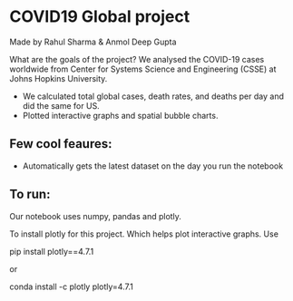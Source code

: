 # COVID19 Global project 

Made by Rahul Sharma & Anmol Deep Gupta 

What are the goals of the project?
We analysed the COVID-19 cases worldwide from Center for Systems Science and Engineering (CSSE) at Johns Hopkins University.
- We calculated total global cases, death rates, and deaths per day and did the same for US.
- Plotted interactive graphs and spatial bubble charts.


## Few cool feaures: 
- Automatically gets the latest dataset on the day you run the notebook


## To run:
Our notebook uses numpy, pandas and plotly.

To install plotly for this project. Which helps plot interactive graphs. Use 

pip install plotly==4.7.1 

or 

conda install -c plotly plotly=4.7.1




